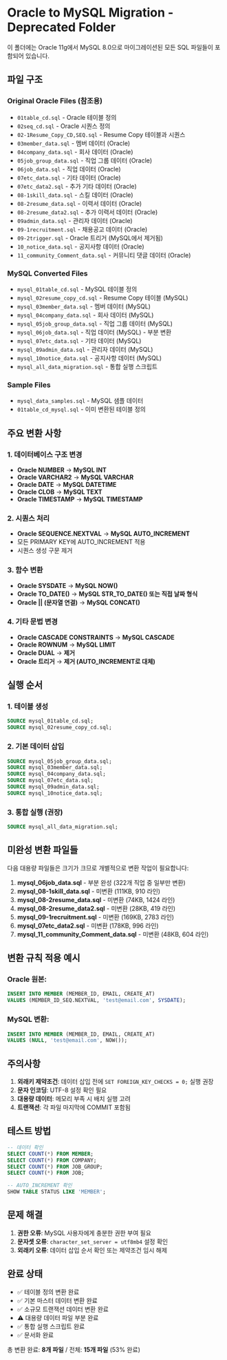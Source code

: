 # Oracle to MySQL Migration - Deprecated Folder

이 폴더에는 Oracle 11g에서 MySQL 8.0으로 마이그레이션된 모든 SQL 파일들이 포함되어 있습니다.

## 파일 구조

### Original Oracle Files (참조용)
- `01table_cd.sql` - Oracle 테이블 정의
- `02seq_cd.sql` - Oracle 시퀀스 정의
- `02-1Resume_Copy_CD,SEQ.sql` - Resume Copy 테이블과 시퀀스
- `03member_data.sql` - 멤버 데이터 (Oracle)
- `04company_data.sql` - 회사 데이터 (Oracle)
- `05job_group_data.sql` - 직업 그룹 데이터 (Oracle)
- `06job_data.sql` - 직업 데이터 (Oracle)
- `07etc_data.sql` - 기타 데이터 (Oracle)
- `07etc_data2.sql` - 추가 기타 데이터 (Oracle)
- `08-1skill_data.sql` - 스킬 데이터 (Oracle)
- `08-2resume_data.sql` - 이력서 데이터 (Oracle)
- `08-2resume_data2.sql` - 추가 이력서 데이터 (Oracle)
- `09admin_data.sql` - 관리자 데이터 (Oracle)
- `09-1recruitment.sql` - 채용공고 데이터 (Oracle)
- `09-2trigger.sql` - Oracle 트리거 (MySQL에서 제거됨)
- `10_notice_data.sql` - 공지사항 데이터 (Oracle)
- `11_community_Comment_data.sql` - 커뮤니티 댓글 데이터 (Oracle)

### MySQL Converted Files
- `mysql_01table_cd.sql` - MySQL 테이블 정의
- `mysql_02resume_copy_cd.sql` - Resume Copy 테이블 (MySQL)
- `mysql_03member_data.sql` - 멤버 데이터 (MySQL)
- `mysql_04company_data.sql` - 회사 데이터 (MySQL)
- `mysql_05job_group_data.sql` - 직업 그룹 데이터 (MySQL)
- `mysql_06job_data.sql` - 직업 데이터 (MySQL) - 부분 변환
- `mysql_07etc_data.sql` - 기타 데이터 (MySQL)
- `mysql_09admin_data.sql` - 관리자 데이터 (MySQL)
- `mysql_10notice_data.sql` - 공지사항 데이터 (MySQL)
- `mysql_all_data_migration.sql` - 통합 실행 스크립트

### Sample Files
- `mysql_data_samples.sql` - MySQL 샘플 데이터
- `01table_cd_mysql.sql` - 이미 변환된 테이블 정의

## 주요 변환 사항

### 1. 데이터베이스 구조 변경
- **Oracle NUMBER** → **MySQL INT**
- **Oracle VARCHAR2** → **MySQL VARCHAR**
- **Oracle DATE** → **MySQL DATETIME**
- **Oracle CLOB** → **MySQL TEXT**
- **Oracle TIMESTAMP** → **MySQL TIMESTAMP**

### 2. 시퀀스 처리
- **Oracle SEQUENCE.NEXTVAL** → **MySQL AUTO_INCREMENT**
- 모든 PRIMARY KEY에 AUTO_INCREMENT 적용
- 시퀀스 생성 구문 제거

### 3. 함수 변환
- **Oracle SYSDATE** → **MySQL NOW()**
- **Oracle TO_DATE()** → **MySQL STR_TO_DATE() 또는 직접 날짜 형식**
- **Oracle || (문자열 연결)** → **MySQL CONCAT()**

### 4. 기타 문법 변경
- **Oracle CASCADE CONSTRAINTS** → **MySQL CASCADE**
- **Oracle ROWNUM** → **MySQL LIMIT**
- **Oracle DUAL** → **제거**
- **Oracle 트리거** → **제거 (AUTO_INCREMENT로 대체)**

## 실행 순서

### 1. 테이블 생성
```sql
SOURCE mysql_01table_cd.sql;
SOURCE mysql_02resume_copy_cd.sql;
```

### 2. 기본 데이터 삽입
```sql
SOURCE mysql_05job_group_data.sql;
SOURCE mysql_03member_data.sql;
SOURCE mysql_04company_data.sql;
SOURCE mysql_07etc_data.sql;
SOURCE mysql_09admin_data.sql;
SOURCE mysql_10notice_data.sql;
```

### 3. 통합 실행 (권장)
```sql
SOURCE mysql_all_data_migration.sql;
```

## 미완성 변환 파일들

다음 대용량 파일들은 크기가 크므로 개별적으로 변환 작업이 필요합니다:

1. **mysql_06job_data.sql** - 부분 완성 (322개 직업 중 일부만 변환)
2. **mysql_08-1skill_data.sql** - 미변환 (111KB, 910 라인)
3. **mysql_08-2resume_data.sql** - 미변환 (74KB, 1424 라인)
4. **mysql_08-2resume_data2.sql** - 미변환 (28KB, 419 라인)
5. **mysql_09-1recruitment.sql** - 미변환 (169KB, 2783 라인)
6. **mysql_07etc_data2.sql** - 미변환 (178KB, 996 라인)
7. **mysql_11_community_Comment_data.sql** - 미변환 (48KB, 604 라인)

## 변환 규칙 적용 예시

### Oracle 원본:
```sql
INSERT INTO MEMBER (MEMBER_ID, EMAIL, CREATE_AT) 
VALUES (MEMBER_ID_SEQ.NEXTVAL, 'test@email.com', SYSDATE);
```

### MySQL 변환:
```sql
INSERT INTO MEMBER (MEMBER_ID, EMAIL, CREATE_AT) 
VALUES (NULL, 'test@email.com', NOW());
```

## 주의사항

1. **외래키 제약조건**: 데이터 삽입 전에 `SET FOREIGN_KEY_CHECKS = 0;` 실행 권장
2. **문자 인코딩**: UTF-8 설정 확인 필요
3. **대용량 데이터**: 메모리 부족 시 배치 실행 고려
4. **트랜잭션**: 각 파일 마지막에 COMMIT 포함됨

## 테스트 방법

```sql
-- 데이터 확인
SELECT COUNT(*) FROM MEMBER;
SELECT COUNT(*) FROM COMPANY;
SELECT COUNT(*) FROM JOB_GROUP;
SELECT COUNT(*) FROM JOB;

-- AUTO_INCREMENT 확인
SHOW TABLE STATUS LIKE 'MEMBER';
```

## 문제 해결

1. **권한 오류**: MySQL 사용자에게 충분한 권한 부여 필요
2. **문자셋 오류**: `character_set_server = utf8mb4` 설정 확인
3. **외래키 오류**: 데이터 삽입 순서 확인 또는 제약조건 임시 해제

## 완료 상태

- ✅ 테이블 정의 변환 완료
- ✅ 기본 마스터 데이터 변환 완료  
- ✅ 소규모 트랜잭션 데이터 변환 완료
- ⚠️ 대용량 데이터 파일 부분 완료
- ✅ 통합 실행 스크립트 완료
- ✅ 문서화 완료

총 변환 완료: **8개 파일** / 전체: **15개 파일** (53% 완료) 